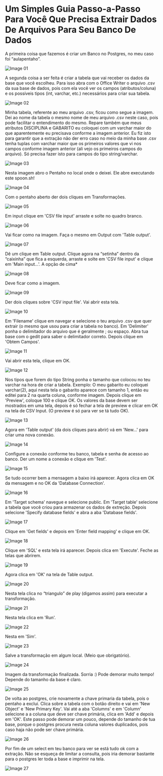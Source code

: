# Um Simples Guia Passo-a-Passo Para Você Que Precisa Extrair Dados De Arquivos Para Seu Banco De Dados

A primeira coisa que fazemos é criar um Banco no Postgres, no meu caso foi “aulapentaho”.

![Image 01](https://github.com/netodeolino/Tutoriais/blob/master/Extraindo%20dados%20com%20o%20Pentaho/Images/img_01.png?raw=true)

A segunda coisa a ser feita é criar a tabela que vai receber os dados da base que você escolheu. Para isso abra com o Office Writer o arquivo .csv da sua base de dados, pois com ela você ver os campos (atributos/coluna) e os possíveis tipos (int, varchar, etc.) necessários para criar sua tabela.

![Image 02](https://github.com/netodeolino/Tutoriais/blob/master/Extraindo%20dados%20com%20o%20Pentaho/Images/img_02.png?raw=true)

Minha tabela, referente ao meu arquivo .csv, ficou como segue a imagem. Dei ao nome da tabela o mesmo nome de meu arquivo .csv neste caso, pois pode facilitar o entendimento do mesmo. Repare também que meus atributos DISCIPLINA e GABARITO eu coloquei com um varchar maior do que aparentemente eu precisava conforme a imagem anterior. Eu fiz isto para garantir que a extração não der erro caso no meio da minha base .csv tenha tuplas com varchar maior que os primeiros valores que vi nos campos conforme imagem anterior (ali vejo os primeiros campos do arquivo). Só precisa fazer isto para campos do tipo string/varchar.

![Image 03](https://github.com/netodeolino/Tutoriais/blob/master/Extraindo%20dados%20com%20o%20Pentaho/Images/img_03.png?raw=true)

Nesta imagem abro o Pentaho no local onde o deixei. Ele abre executando este spoon.sh!

![Image 04](https://github.com/netodeolino/Tutoriais/blob/master/Extraindo%20dados%20com%20o%20Pentaho/Images/img_04.png?raw=true)

Com o pentaho aberto der dois cliques em Transformações.

![Image 05](https://github.com/netodeolino/Tutoriais/blob/master/Extraindo%20dados%20com%20o%20Pentaho/Images/img_05.png?raw=true)

Em input clique em 'CSV file input' arraste e solte no quadro branco.

![Image 06](https://github.com/netodeolino/Tutoriais/blob/master/Extraindo%20dados%20com%20o%20Pentaho/Images/img_06.png?raw=true)

Vai ficar como na imagem. Faça o mesmo em Output com 'Table output'.

![Image 07](https://github.com/netodeolino/Tutoriais/blob/master/Extraindo%20dados%20com%20o%20Pentaho/Images/img_07.png?raw=true)

Dê um clique em Table output. Clique agora na “setinha” dentro da “caixinha” que fica a esquerda, arraste e solte em 'CSV file input' e clique em 'Main input...'. A opção de cima*

![Image 08](https://github.com/netodeolino/Tutoriais/blob/master/Extraindo%20dados%20com%20o%20Pentaho/Images/img_08.png?raw=true)

Deve ficar como a imagem.

![Image 09](https://github.com/netodeolino/Tutoriais/blob/master/Extraindo%20dados%20com%20o%20Pentaho/Images/img_09.png?raw=true)


Der dois cliques sobre 'CSV input file'. Vai abrir esta tela.

![Image 10](https://github.com/netodeolino/Tutoriais/blob/master/Extraindo%20dados%20com%20o%20Pentaho/Images/img_10.png?raw=true)

Em 'Filename' clique em navegar e selecione o teu arquivo .csv que quer extrair (o mesmo que usou para criar a tabela no banco). Em 'Delimiter' ponha o delimitador do arquivo que é geralmente ; ou espaço. Abra tua base com o gedit para saber o delimitador correto. Depois clique em 'Obtem Campos'.

![Image 11](https://github.com/netodeolino/Tutoriais/blob/master/Extraindo%20dados%20com%20o%20Pentaho/Images/img_11.png?raw=true)

Vai abrir esta tela, clique em OK.

![Image 12](https://github.com/netodeolino/Tutoriais/blob/master/Extraindo%20dados%20com%20o%20Pentaho/Images/img_12.png?raw=true)

Nos tipos que forem do tipo String ponha o tamanho que colocou no teu varchar na hora de criar a tabela. Exemplo: O meu gabarito eu coloquei varchar(2), aqui nesta tela o gabarito aparece com tamanho 1, então eu editei para 2 na quarta coluna, conforme imagem. Depois clique em 'Preview', coloque 100 e clique OK. Os valores da base devem ser mostrados em uma tela, depois é só fechar a tela de preview e clicar em OK na tela de CSV Input. (O preview é só para ver se tá tudo OK).

![Image 13](https://github.com/netodeolino/Tutoriais/blob/master/Extraindo%20dados%20com%20o%20Pentaho/Images/img_13.png?raw=true)

Agora em 'Table output' (da dois cliques para abrir) vá em 'New...' para criar uma nova conexão.

![Image 14](https://github.com/netodeolino/Tutoriais/blob/master/Extraindo%20dados%20com%20o%20Pentaho/Images/img_14.png?raw=true)

Configure a conexão conforme teu banco, tabela e senha de acesso ao banco. Der um nome a conexão e clique em 'Test'.

![Image 15](https://github.com/netodeolino/Tutoriais/blob/master/Extraindo%20dados%20com%20o%20Pentaho/Images/img_15.png?raw=true)

Se tudo ocorrer bem a mensagem a baixo irá aparecer. Agora clica em OK da mensagem e no OK da 'Database Connection'.

![Image 16](https://github.com/netodeolino/Tutoriais/blob/master/Extraindo%20dados%20com%20o%20Pentaho/Images/img_16.png?raw=true)

Em 'Target schema' navegue e selecione public. Em 'Target table' selecione a tabela que você criou para armazenar os dados de extreção. Depois selecione 'Specify database fields' e abra a aba 'Database fields'.

![Image 17](https://github.com/netodeolino/Tutoriais/blob/master/Extraindo%20dados%20com%20o%20Pentaho/Images/img_17.png?raw=true)

Clique em 'Get fields' e depois em 'Enter field mapping' e clique em OK.

![Image 18](https://github.com/netodeolino/Tutoriais/blob/master/Extraindo%20dados%20com%20o%20Pentaho/Images/img_18.png?raw=true)


Clique em 'SQL' e esta tela irá aparecer. Depois clica em 'Execute'. Feche as telas que abrirem.

![Image 19](https://github.com/netodeolino/Tutoriais/blob/master/Extraindo%20dados%20com%20o%20Pentaho/Images/img_19.png?raw=true)

Agora clica em 'OK' na tela de Table output.

![Image 20](https://github.com/netodeolino/Tutoriais/blob/master/Extraindo%20dados%20com%20o%20Pentaho/Images/img_20.png?raw=true)

Nesta tela clica no “triangulo” de play (digamos assim) para executar a transformação.

![Image 21](https://github.com/netodeolino/Tutoriais/blob/master/Extraindo%20dados%20com%20o%20Pentaho/Images/img_21.png?raw=true)

Nesta tela clica em 'Run'.

![Image 22](https://github.com/netodeolino/Tutoriais/blob/master/Extraindo%20dados%20com%20o%20Pentaho/Images/img_22.png?raw=true)

Nesta em 'Sim'.

![Image 23](https://github.com/netodeolino/Tutoriais/blob/master/Extraindo%20dados%20com%20o%20Pentaho/Images/img_23.png?raw=true)

Salve a transformação em algum local. (Meio que obrigatório).

![Image 24](https://github.com/netodeolino/Tutoriais/blob/master/Extraindo%20dados%20com%20o%20Pentaho/Images/img_24.png?raw=true)

Imagem da transformação finalizada. Sorria :) Pode demorar muito tempo! Depende do tamanho da base é claro.

![Image 25](https://github.com/netodeolino/Tutoriais/blob/master/Extraindo%20dados%20com%20o%20Pentaho/Images/img_25.png?raw=true)

De volta ao postgres, crie novamente a chave primaria da tabela, pois o pentaho a exclui. Clica sobre a tabela com o botão direito e vai em 'New Object' e 'New Primary Key'. Vai até a aba 'Columns' e em 'Column' selecione a a coluna que deve ser chave primária, clica em 'Add' e depois em 'OK'. Este passo pode demorar um pouco, depende do tamanho de tua base, porque o postgres procura nesta coluna valores duplicados, pois caso haja não pode ser chave primária.

![Image 26](https://github.com/netodeolino/Tutoriais/blob/master/Extraindo%20dados%20com%20o%20Pentaho/Images/img_26.png?raw=true)

Por fim de um select em teu banco para ver se está tudo ok com a extração. Não se esqueça de limitar a consulta, pois iria demorar bastante para o postgres ler toda a base e imprimir na tela.

![Image 27](https://github.com/netodeolino/Tutoriais/blob/master/Extraindo%20dados%20com%20o%20Pentaho/Images/img_27.png?raw=true)
